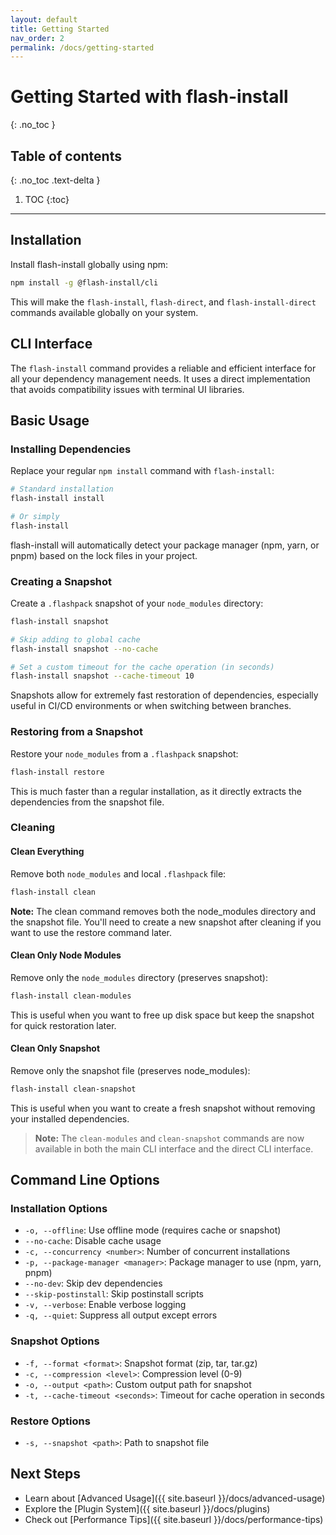 ```yaml
---
layout: default
title: Getting Started
nav_order: 2
permalink: /docs/getting-started
---
```


# Getting Started with flash-install
{: .no_toc }

## Table of contents
{: .no_toc .text-delta }

1. TOC
{:toc}

---

## Installation

Install flash-install globally using npm:

```bash
npm install -g @flash-install/cli
```

This will make the `flash-install`, `flash-direct`, and `flash-install-direct` commands available globally on your system.

## CLI Interface

The `flash-install` command provides a reliable and efficient interface for all your dependency management needs. It uses a direct implementation that avoids compatibility issues with terminal UI libraries.

## Basic Usage

### Installing Dependencies

Replace your regular `npm install` command with `flash-install`:

```bash
# Standard installation
flash-install install

# Or simply
flash-install
```

flash-install will automatically detect your package manager (npm, yarn, or pnpm) based on the lock files in your project.

### Creating a Snapshot

Create a `.flashpack` snapshot of your `node_modules` directory:

```bash
flash-install snapshot

# Skip adding to global cache
flash-install snapshot --no-cache

# Set a custom timeout for the cache operation (in seconds)
flash-install snapshot --cache-timeout 10
```

Snapshots allow for extremely fast restoration of dependencies, especially useful in CI/CD environments or when switching between branches.

### Restoring from a Snapshot

Restore your `node_modules` from a `.flashpack` snapshot:

```bash
flash-install restore
```

This is much faster than a regular installation, as it directly extracts the dependencies from the snapshot file.

### Cleaning

#### Clean Everything

Remove both `node_modules` and local `.flashpack` file:

```bash
flash-install clean
```

**Note:** The clean command removes both the node_modules directory and the snapshot file. You'll need to create a new snapshot after cleaning if you want to use the restore command later.

#### Clean Only Node Modules

Remove only the `node_modules` directory (preserves snapshot):

```bash
flash-install clean-modules
```

This is useful when you want to free up disk space but keep the snapshot for quick restoration later.

#### Clean Only Snapshot

Remove only the snapshot file (preserves node_modules):

```bash
flash-install clean-snapshot
```

This is useful when you want to create a fresh snapshot without removing your installed dependencies.

> **Note:** The `clean-modules` and `clean-snapshot` commands are now available in both the main CLI interface and the direct CLI interface.

## Command Line Options

### Installation Options

- `-o, --offline`: Use offline mode (requires cache or snapshot)
- `--no-cache`: Disable cache usage
- `-c, --concurrency <number>`: Number of concurrent installations
- `-p, --package-manager <manager>`: Package manager to use (npm, yarn, pnpm)
- `--no-dev`: Skip dev dependencies
- `--skip-postinstall`: Skip postinstall scripts
- `-v, --verbose`: Enable verbose logging
- `-q, --quiet`: Suppress all output except errors

### Snapshot Options

- `-f, --format <format>`: Snapshot format (zip, tar, tar.gz)
- `-c, --compression <level>`: Compression level (0-9)
- `-o, --output <path>`: Custom output path for snapshot
- `-t, --cache-timeout <seconds>`: Timeout for cache operation in seconds

### Restore Options

- `-s, --snapshot <path>`: Path to snapshot file

## Next Steps

- Learn about [Advanced Usage]({{ site.baseurl }}/docs/advanced-usage)
- Explore the [Plugin System]({{ site.baseurl }}/docs/plugins)
- Check out [Performance Tips]({{ site.baseurl }}/docs/performance-tips)
